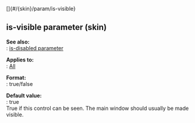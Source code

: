 []{#/{skin}/param/is-visible}    
## is-visible parameter (skin)    
**See also:**    
:   [is-disabled parameter](/ref/%7Bskin%7D/param/is-disabled.md)    
<!-- -->    
**Applies to:**    
:   [All](/ref/%7Bskin%7D/control.md)    
<!-- -->    
**Format:**    
:   true/false    
<!-- -->    
**Default value:**    
:   true    
True if this control can be seen. The main window should usually be made    
visible.  